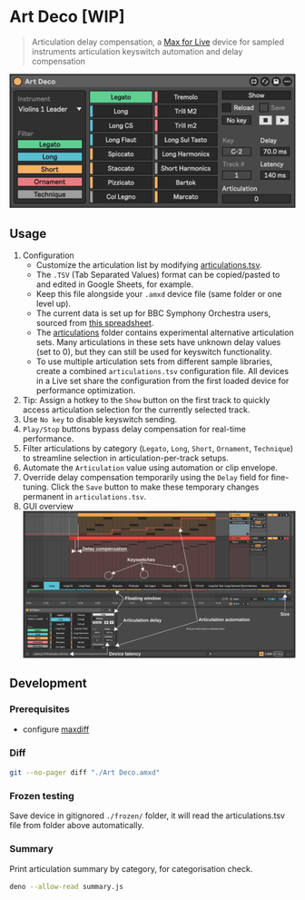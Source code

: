 # Art Deco [WIP]

> Articulation delay compensation, a [Max for Live](https://www.ableton.com/en/live/max-for-live/) device for sampled instruments articulation keyswitch automation and delay compensation

![Device](./device.jpg)

## Usage

1. Configuration
   - Customize the articulation list by modifying [articulations.tsv](./articulations.tsv).
   - The `.TSV` (Tab Separated Values) format can be copied/pasted to and edited in Google Sheets, for example.
   - Keep this file alongside your `.amxd` device file (same folder or one level up).
   - The current data is set up for BBC Symphony Orchestra users, sourced from [this spreadsheet](https://docs.google.com/spreadsheets/d/1WP9sobba7OkldNkTiSzXP7r3Pb64IzWQWrLkqdiyRcA/preview#gid=0).
   - The [articulations](./articulations/) folder contains experimental alternative articulation sets. Many articulations in these sets have unknown delay values (set to 0), but they can still be used for keyswitch functionality.
   - To use multiple articulation sets from different sample libraries, create a combined `articulations.tsv` configuration file. All devices in a Live set share the configuration from the first loaded device for performance optimization.
2. Tip: Assign a hotkey to the `Show` button on the first track to quickly access articulation selection for the currently selected track.
3. Use `No key` to disable keyswitch sending.
4. `Play/Stop` buttons bypass delay compensation for real-time performance.
5. Filter articulations by category (`Legato`, `Long`, `Short`, `Ornament`, `Technique`) to streamline selection in articulation-per-track setups.
6. Automate the `Articulation` value using automation or clip envelope.
7. Override delay compensation temporarily using the `Delay` field for fine-tuning. Click the `Save` button to make these temporary changes permanent in `articulations.tsv`.
8. GUI overview
![](./usage-v7.svg)

## Development

### Prerequisites

- configure [maxdiff](https://github.com/Ableton/maxdevtools/tree/main/maxdiff)

### Diff

```bash
git --no-pager diff "./Art Deco.amxd"
```

### Frozen testing

Save device in gitignored `./frozen/` folder, it will read the articulations.tsv file from folder above automatically.

### Summary

Print articulation summary by category, for categorisation check. 

```bash
deno --allow-read summary.js
```

